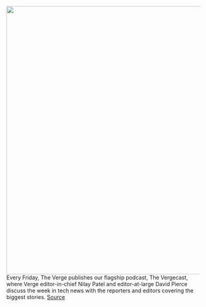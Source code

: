 <img src='https://cdn.vox-cdn.com/thumbor/PYTL4DjB_GPFU1JCZb_7uVij6HA=/0x0:2040x1360/1200x800/filters:focal(857x517:1183x843)/cdn.vox-cdn.com/uploads/chorus_image/image/70939648/acastro_211101_1777_meta_0003.0.jpg' width='700px' /><br/>
Every Friday, The Verge publishes our flagship podcast, The Vergecast, where Verge editor-in-chief Nilay Patel and editor-at-large David Pierce discuss the week in tech news with the reporters and editors covering the biggest stories.
<a href='https://www.theverge.com/23153028/vergecast-499-podcast-sandberg-facebook-unreal-engine-volvo-delorean-wwdc-2022'> Source <a/>